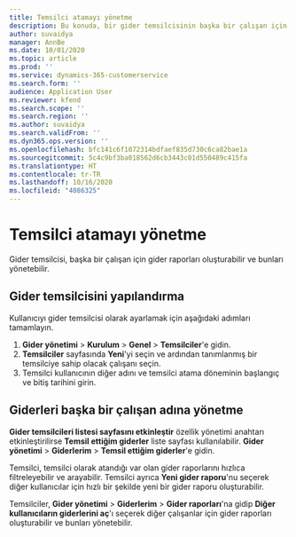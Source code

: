 ```yaml
---
title: Temsilci atamayı yönetme
description: Bu konuda, bir gider temsilcisinin başka bir çalışan için gider raporları oluşturması ve bunları yönetmesi hakkında bilgiler sağlanmaktadır.
author: suvaidya
manager: AnnBe
ms.date: 10/01/2020
ms.topic: article
ms.prod: ''
ms.service: dynamics-365-customerservice
ms.search.form: ''
audience: Application User
ms.reviewer: kfend
ms.search.scope: ''
ms.search.region: ''
ms.author: suvaidya
ms.search.validFrom: ''
ms.dyn365.ops.version: ''
ms.openlocfilehash: bfc141c6f1072314bdfaef835d730c6ca82bae1a
ms.sourcegitcommit: 5c4c9bf3ba018562d6cb3443c01d550489c415fa
ms.translationtype: HT
ms.contentlocale: tr-TR
ms.lasthandoff: 10/16/2020
ms.locfileid: "4086325"
---
```

# <a name="manage-delegation"></a>Temsilci atamayı yönetme
Gider temsilcisi, başka bir çalışan için gider raporları oluşturabilir ve bunları yönetebilir.

## <a name="configuring-expense-delegation"></a>Gider temsilcisini yapılandırma

Kullanıcıyı gider temsilcisi olarak ayarlamak için aşağıdaki adımları tamamlayın. 
1. **Gider yönetimi** > **Kurulum** > **Genel** > **Temsilciler**'e gidin. 
2. **Temsilciler** sayfasında **Yeni**'yi seçin ve ardından tanımlanmış bir temsilciye sahip olacak çalışanı seçin. 
3. Temsilci kullanıcının diğer adını ve temsilci atama döneminin başlangıç ve bitiş tarihini girin.

## <a name="manage-expenses-on-behalf-of-another-employee"></a>Giderleri başka bir çalışan adına yönetme

**Gider temsilcileri listesi sayfasını etkinleştir** özellik yönetimi anahtarı etkinleştirilirse **Temsil ettiğim giderler** liste sayfası kullanılabilir. **Gider yönetimi** > **Giderlerim** > **Temsil ettiğim giderler**'e gidin.

Temsilci, temsilci olarak atandığı var olan gider raporlarını hızlıca filtreleyebilir ve arayabilir. Temsilci ayrıca **Yeni gider raporu**'nu seçerek diğer kullanıcılar için hızlı bir şekilde yeni bir gider raporu oluşturabilir.

Temsilciler, **Gider yönetimi** > **Giderlerim** > **Gider raporları**'na gidip **Diğer kullanıcıların giderlerini aç**'ı seçerek diğer çalışanlar için gider raporları oluşturabilir ve bunları yönetebilir.
